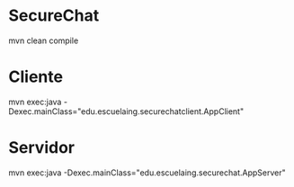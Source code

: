 # SecureChat

mvn clean compile
 
# Cliente 

mvn exec:java -Dexec.mainClass="edu.escuelaing.securechatclient.AppClient"

# Servidor 

mvn exec:java -Dexec.mainClass="edu.escuelaing.securechat.AppServer"



